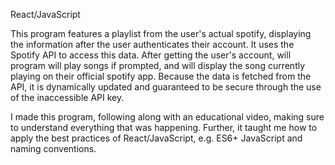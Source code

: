 React/JavaScript

This program features a playlist from the user's actual spotify, displaying the information after the user authenticates their account. It uses the Spotify API to access this data. After getting the user's account, will program will play songs if prompted, and will display the song currently playing on their official spotify app. Because the data is fetched from the API, it is dynamically updated and guaranteed to be secure through the use of the inaccessible API key.

I made this program, following along with an educational video, making sure to understand everything that was happening. Further, it taught me how to apply the best practices of React/JavaScript, e.g. ES6+ JavaScript and naming conventions.
